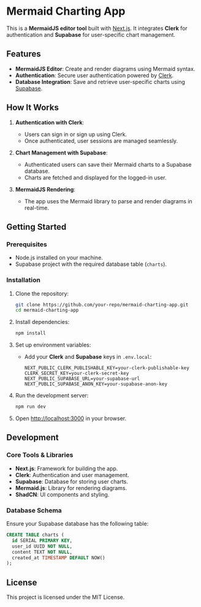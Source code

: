 # Mermaid Charting App

This is a **MermaidJS editor tool** built with [Next.js](https://nextjs.org). It integrates **Clerk** for authentication and **Supabase** for user-specific chart management.

## Features

- **MermaidJS Editor**: Create and render diagrams using Mermaid syntax.
- **Authentication**: Secure user authentication powered by [Clerk](https://clerk.dev).
- **Database Integration**: Save and retrieve user-specific charts using [Supabase](https://supabase.com).

## How It Works

1. **Authentication with Clerk**:
   - Users can sign in or sign up using Clerk.
   - Once authenticated, user sessions are managed seamlessly.

2. **Chart Management with Supabase**:
   - Authenticated users can save their Mermaid charts to a Supabase database.
   - Charts are fetched and displayed for the logged-in user.

3. **MermaidJS Rendering**:
   - The app uses the Mermaid library to parse and render diagrams in real-time.

## Getting Started

### Prerequisites

- Node.js installed on your machine.
- Supabase project with the required database table (`charts`).

### Installation

1. Clone the repository:
   ```bash
   git clone https://github.com/your-repo/mermaid-charting-app.git
   cd mermaid-charting-app
   ```

2. Install dependencies:
   ```bash
   npm install
   ```

3. Set up environment variables:
   - Add your **Clerk** and **Supabase** keys in `.env.local`:
     ```env
     NEXT_PUBLIC_CLERK_PUBLISHABLE_KEY=your-clerk-publishable-key
     CLERK_SECRET_KEY=your-clerk-secret-key
     NEXT_PUBLIC_SUPABASE_URL=your-supabase-url
     NEXT_PUBLIC_SUPABASE_ANON_KEY=your-supabase-anon-key
     ```

4. Run the development server:
   ```bash
   npm run dev
   ```

5. Open [http://localhost:3000](http://localhost:3000) in your browser.

## Development

### Core Tools & Libraries

- **Next.js**: Framework for building the app.
- **Clerk**: Authentication and user management.
- **Supabase**: Database for storing user charts.
- **Mermaid.js**: Library for rendering diagrams.
- **ShadCN**: UI components and styling.

### Database Schema

Ensure your Supabase database has the following table:

```sql
CREATE TABLE charts (
  id SERIAL PRIMARY KEY,
  user_id UUID NOT NULL,
  content TEXT NOT NULL,
  created_at TIMESTAMP DEFAULT NOW()
);
```

## License

This project is licensed under the MIT License.